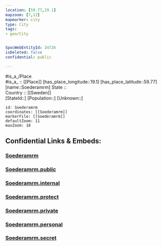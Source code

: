 ```yaml
---
location: [59.77,19.1] 
mapzoom: [7,12] 
mapmarker: city 
type: City
tags:
- geo/City


SpocWebEntityId: 34726
isDeleted: false
confidential: public

---
```

#is_a_/Place  
#is_a_ :: [[Place]] 
[has_place_longitude::19.1] 
[has_place_latitude::59.77] 
[name::Soederamrm] 
State ::  
Country :: [[Sweden]]  
[StateId::] 
[Population::] 
[Unknown::] 


```leaflet
id: Soederamrm
coordinates: [[Soederamrm]] 
markerFile: [[Soederamrm]] 
defaultZoom: 11 
maxZoom: 18
```


## Confidential Links & Embeds: 

### [Soederamrm](/_Standards/Earth/Continent/Europe/Europe~North/Sweden/City/Soederamrm.md) 

### [Soederamrm.public](/_public/Earth/Continent/Europe/Europe~North/Sweden/City/Soederamrm.public.md) 

### [Soederamrm.internal](/_internal/Earth/Continent/Europe/Europe~North/Sweden/City/Soederamrm.internal.md) 

### [Soederamrm.protect](/_protect/Earth/Continent/Europe/Europe~North/Sweden/City/Soederamrm.protect.md) 

### [Soederamrm.private](/_private/Earth/Continent/Europe/Europe~North/Sweden/City/Soederamrm.private.md) 

### [Soederamrm.personal](/_personal/Earth/Continent/Europe/Europe~North/Sweden/City/Soederamrm.personal.md) 

### [Soederamrm.secret](/_secret/Earth/Continent/Europe/Europe~North/Sweden/City/Soederamrm.secret.md)

